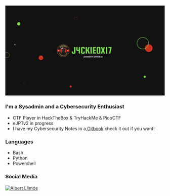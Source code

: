 <p>      </p>  <img src="https://github.com/J4ckie0x17/j4ckie0x17/blob/0ad06294b4281e6cfe26abbd7364ae245c1425ad/banner.PNG" alignheight="300" width="650" />


### I'm a Sysadmin and a Cybersecurity Enthusiast
- CTF Player in HackTheBox & TryHackMe & PicoCTF
- eJPTv2 in progress
- I have my Cybersecurity Notes in a<a href="https://j4ckie0x17.gitbook.io/notes-pentesting/"> Gitbook</a> check it out if you want!

### Languages
- Bash
- Python
- Powershell

### Social Media
<a href="https://www.linkedin.com/in/albert-llim%C3%B3s-gonz%C3%A1lez-4a2b08154/" target="blank"><img align="center" src="https://raw.githubusercontent.com/rahuldkjain/github-profile-readme-generator/master/src/images/icons/Social/linked-in-alt.svg" alt="Albert Llimós" height="30" width="40" /></a>
